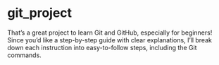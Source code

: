 # git_project
That’s a great project to learn Git and GitHub, especially for beginners! Since you’d like a step-by-step guide with clear explanations, I’ll break down each instruction into easy-to-follow steps, including the Git commands.
